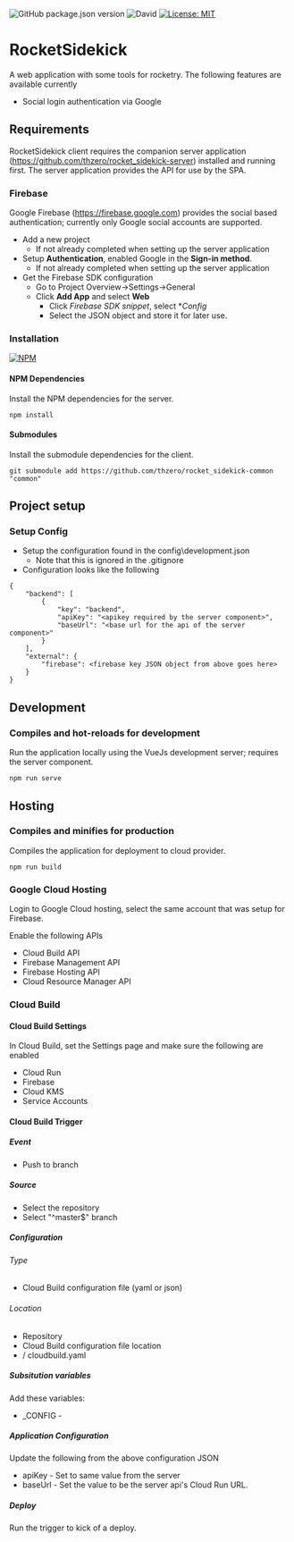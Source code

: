 ![GitHub package.json version](https://img.shields.io/github/package-json/v/thzero/rocket_sidekick-client)
![David](https://img.shields.io/david/thzero/rocket_sidekick-client)
[![License: MIT](https://img.shields.io/badge/License-MIT-yellow.svg)](https://opensource.org/licenses/MIT)

# RocketSidekick

A web application with some tools for rocketry.  The following features are available currently

* Social login authentication via Google

## Requirements

RocketSidekick client requires the companion server application (https://github.com/thzero/rocket_sidekick-server) installed and running first.  The server application provides the API for use by the SPA.

### Firebase

Google Firebase (https://firebase.google.com) provides the social based authentication; currently only Google social accounts are supported.

* Add a new project
  * If not already completed when setting up the server application
* Setup **Authentication**, enabled Google in the **Sign-in method**.
  * If not already completed when setting up the server application
* Get the Firebase SDK configuration
  * Go to Project Overview->Settings->General
  * Click **Add App** and select **Web**
    * Click *Firebase SDK snippet*, select **Config*
    * Select the JSON object and store it for later use.

### Installation

[![NPM](https://nodei.co/npm/@thzero/rocket_sidekick-client.png?compact=true)](https://npmjs.org/package/@thzero/rocket_sidekick-client)

#### NPM Dependencies

Install the NPM dependencies for the server.

```
npm install
```

#### Submodules

Install the submodule dependencies for the client.

```
git submodule add https://github.com/thzero/rocket_sidekick-common "common"
```

## Project setup

### Setup Config

* Setup the configuration found in the config\development.json
  * Note that this is ignored in the .gitignore
* Configuration looks like the following

```
{
	"backend": [
		{
			"key": "backend",
			"apiKey": "<apikey required by the server component>",
			"baseUrl": "<base url for the api of the server component>"
		}
	],
	"external": {
		"firebase": <firebase key JSON object from above goes here>
	}
}
```

## Development

### Compiles and hot-reloads for development

Run the application locally using the VueJs development server; requires the server component.

```
npm run serve
```

## Hosting

### Compiles and minifies for production

Compiles the application for deployment to cloud provider.

```
npm run build
```

### Google Cloud Hosting

Login to Google Cloud hosting, select the same account that was setup for Firebase.

Enable the following APIs

* Cloud Build API
* Firebase Management API
* Firebase Hosting API
* Cloud Resource Manager API

### Cloud Build

#### Cloud Build Settings

In Cloud Build, set the Settings page and make sure the following are enabled

* Cloud Run
* Firebase
* Cloud KMS
* Service Accounts

#### Cloud Build Trigger

##### Event
* Push to branch

##### Source
* Select the repository
* Select "^master$" branch

##### Configuration

###### Type
* Cloud Build configuration file (yaml or json)

###### Location
* Repository
* Cloud Build configuration file location
 * / cloudbuild.yaml

##### Subsitution variables

Add these variables:

* _CONFIG - <application configuration JSON>

##### Application Configuration

Update the following from the above configuration JSON

* apiKey - Set to same value from the server
* baseUrl - Set the value to be the server api's Cloud Run URL.

##### Deploy

Run the trigger to kick of a deploy.